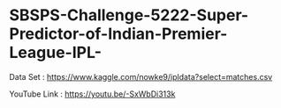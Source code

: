 # SBSPS-Challenge-5222-Super-Predictor-of-Indian-Premier-League-IPL-

Data Set :  https://www.kaggle.com/nowke9/ipldata?select=matches.csv

YouTube Link :   https://youtu.be/-SxWbDi313k
